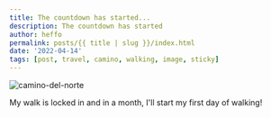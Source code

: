 ```yaml
---
title: The countdown has started...
description: The countdown has started
author: heffo
permalink: posts/{{ title | slug }}/index.html
date: '2022-04-14'
tags: [post, travel, camino, walking, image, sticky]
---
```


![camino-del-norte](/images/iStock-842606444.webp)

My walk is locked in and in a month, I'll start my first day of walking! 